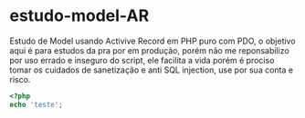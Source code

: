 estudo-model-AR
===============

Estudo de Model usando Activive Record em PHP puro com PDO, o objetivo aqui é para estudos da pra por em produção, porém não me reponsabilizo por uso errado e inseguro do script, ele facilita a vida porém é prociso tomar os cuidados de sanetização e anti SQL injection, use por sua conta e risco.

```php
<?php
echo 'teste';
```
